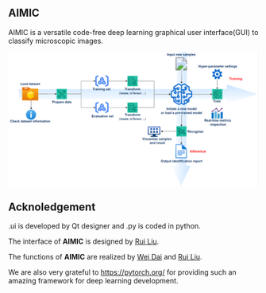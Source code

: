 ## AIMIC

AIMIC is a versatile code-free deep learning graphical user interface(GUI) to classify microscopic images.


<p align="left"> <img src=workflow.PNG align="center" width="1080px">


## Acknoledgement

.ui is developed by Qt designer and .py is coded in python.

The interface of **AIMIC** is designed by [Rui Liu](https://github.com/RuiLiuvw).

The functions of **AIMIC** are realized by [Wei Dai](https://github.com/anthonyweidai) and [Rui Liu](https://github.com/RuiLiuvw).
  
We are also very grateful to https://pytorch.org/ for providing such an amazing framework for deep learning development.


